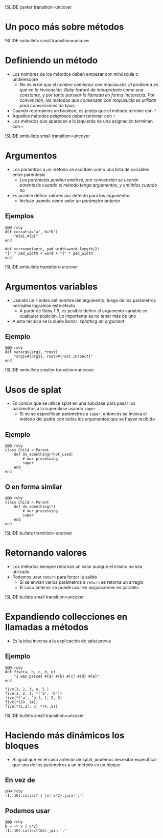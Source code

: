 !SLIDE center transition=uncover
# Un poco más sobre métodos

!SLIDE smbullets small transition=uncover
# Definiendo un método
* Los nombres de los métodos deben empezar con minúscula o underescore
  * *No es error que el nombre comience con mayúsucla, el problema es que en la
    invocación, Ruby tratará de interpretarlo como una constante, y por tanto
    parsear la llamada en forma incorrecta. Por convención, los métodos que
    comienzan con mayúsucla se utilizan para conversiones de tipos*
* Cuando retornamos un boolean, es prolijo que el método termine con `?`
* Aquellos métodos *peligrosos* deben terminar con `!`
* Los métodos que aparecen a la izquierda de una asignación terminan con `=`

!SLIDE smbullets small transition=uncover
# Argumentos
* Los parámtros a un método se escriben como una lista de variables entre
  paréntesis
  * *Los paréntesis pueden omitirse; por convensión se usarán paréntesis cuando
    el método tenga argumentos, y omitirlos cuando no*
* Es posible definir valores por defecto para los argumentos
  * *Incluso usando como valor un parámetro anterior*

## Ejemplos
	@@@ ruby
	def concat(a="a", b="b")
		"#{a},#{b}"
	end

	def surround(word, pad_width=word.length/2)
	"[" * pad_width + word + "]" * pad_width
	end

!SLIDE smbullets transition=uncover
# Argumentos variables
* Usando un `*` antes del nombre del argumento, luego de los parámetros normales logramos este efecto
	* A partir de Ruby 1.9, es posible definir el argumento variable en cualquier
	  posición. Lo importante es no tener más de uno
* A esta técnica se la suele llamar: *splatting an argument* 

## Ejemplo
	@@@ ruby
	def varargs(arg1, *rest)
		"arg1=#{arg1}. rest=#{rest.inspect}"
	end

!SLIDE smbullets smaller transition=uncover
# Usos de splat
* Es común que se utilice splat en una subclase para pasar los parámetros a la
	superclase usando `super`
	* Si no se especifican parámetros a `super`, entonces se invoca el método del
	  padre con todos los argumentos que se hayan recibido

## Ejemplo

	@@@ ruby
	class Child < Parent
		def do_something(*not_used)
			# our processing
			super
		end
	end

## O en forma similar

	@@@ ruby
	class Child < Parent
		def do_something(*)
			# our processing
			super
		end
	end


!SLIDE bullets transition=uncover
# Retornando valores 
* Los métodos siempre retornan un valor aunque el mismo no sea utilizado
* Podemos usar `return` para forzar la salida
	* Si se envían varios parámetros a `return` se retorna un arreglo
	* El caso anterior se puede usar en asignaciones en paralelo

!SLIDE bullets small transition=uncover
# Expandiendo collecciones en llamadas a métodos
* Es la idea inversa a la explicación de splat previa

## Ejemplo

	@@@ ruby
	def five(a, b, c, d, e)
		"I was passed #{a} #{b} #{c} #{d} #{e}"
	end

	five(1, 2, 3, 4, 5 )
	five(1, 2, 3, *['a', 'b'])
	five(*['a', 'b'], 1, 2, 3)
	five(*(10..14))
	five(*[1,2], 3, *(4..5))

!SLIDE bullets small transition=uncover
# Haciendo más dinámicos los bloques
* Al igual que en el caso anterior de splat, podemos necesitar especificar que
	uno de los parámetros a un método es un bloque

## En vez de 
	@@@ ruby
	(1..10).collect { |x| x*2}.join(',')

## Podemos usar
	@@@ ruby
	b = -> x { x*2}
	(1..10).collect(&b).join ','
